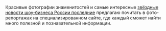 Красивые фотографии знаменитостей и самые интересные <a title="звёздные новости шоу-бизнеса России последние" href="http://www.newstheme.ru/?page_id=12208">звёздные новости шоу-бизнеса России последние</a> предлагаю почитать в фото-репортажах на специализированном сайте, где каждый сможет найти много полезной и познавательной информации.
